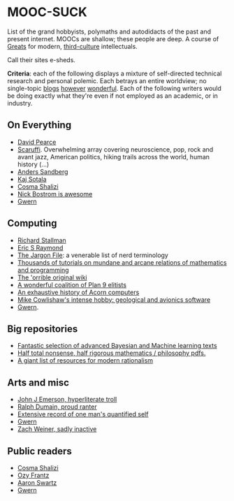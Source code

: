 # MOOC-SUCK

List of the grand hobbyists, polymaths and autodidacts of the past and present internet. MOOCs are shallow; these people are deep. A course of [Greats](https://en.wikipedia.org/wiki/Literae_Humaniores) for modern, [third-culture](https://en.wikipedia.org/wiki/The_Third_Culture) intellectuals. 

Call their sites e-sheds.

**Criteria**: each of the following displays a mixture of self-directed technical research and personal polemic. Each betrays an entire worldview; no single-topic [blogs](https://terrytao.wordpress.com/) [however](http://robertpaulwolff.blogspot.co.uk/) [wonderful](https://www.schneier.com/). Each of the following writers would be doing exactly what they're even if not employed as an academic, or in industry.


## On Everything

* [David Pearce](http://david-pearce.com/)
* [Scaruffi](Scaruffi.com). Overwhelming array covering neuroscience, pop, rock and avant jazz, American politics, hiking trails across the world,  human history (...)
* [Anders Sandberg](http://aleph.se/andart2/)
* [Kaj Sotala](http://kajsotala.fi/)
* [Cosma Shalizi](http://bactra.org/)
* [Nick Bostrom is awesome](http://www.nickbostrom.com/)
* [Gwern](http://www.gwern.net/)


## Computing

* [Richard Stallman](https://stallman.org/)
* [Eric S Raymond](http://www.catb.org/esr/)
* [The Jargon File](http://www.catb.org/jargon/html/): a venerable list of nerd terminology
* [Thousands of tutorials on mundane and arcane relations of mathematics and programming](http://xahlee.info/)
* [The 'orrible original wiki](http://c2.com/cgi/wiki)
* [A wonderful coalition of Plan 9 elitists](http://cat-v.org/)
* [An exhaustive history of Acorn computers](http://chrisacorns.computinghistory.org.uk/)
* [Mike Cowlishaw's intense hobby: geological and avionics software](http://speleotrove.com/)
* [Gwern](http://www.gwern.net/#cs).


## Big repositories

* [Fantastic selection of advanced Bayesian and Machine learning texts](http://yaroslavvb.com/papers/)
* [Half total nonsense, half rigorous mathematics / philosophy pdfs.](https://arcaneknowledgeofthedeep.wordpress.com/)
* [A giant list of resources for modern rationalism](http://lesswrong.com/lw/2un/references_resources_for_lesswrong/)


## Arts and misc

* [John J Emerson, hyperliterate troll](https://haquelebac.wordpress.com/john-emersons-media-empire/)
* [Ralph Dumain, proud ranter](http://autodidactproject.org/sitemap.html)
* [Extensive record of one man's quantified self](http://peterhurford.tumblr.com/post/115870806686/list-of-my-personal-reviews)
* [Gwern](http://www.gwern.net/)
* [Zach Weiner, sadly inactive](http://www.theweinerworks.com/)

## Public readers

* [Cosma Shalizi](http://bactra.org/weblog/cat_algae.html)
* [Ozy Frantz](https://thingofthings.wordpress.com/category/book-post/)
* [Aaron Swartz](http://www.aaronsw.com/weblog/books2011)
* [Gwern](http://www.gwern.net/Book%20reviews)
